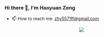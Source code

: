### Hi there 👋, I'm Haoyuan Zeng

- 📫 How to reach me: zhy5571ff@gmail.com

<p align="center">
  <a href="https://github.com/HaoyuanZeng5571" target="_blank">
    <img src="https://img.shields.io/github/followers/ChengGuang-Li?label=Follow%20Me&style=social"/>
  </a>

<!--
**HaoyuanZeng5571/HaoyuanZeng5571** is a ✨ _special_ ✨ repository because its `README.md` (this file) appears on your GitHub profile.

Here are some ideas to get you started:

- 🔭 I’m currently working on ...
- 🌱 I’m currently learning ...
- 👯 I’m looking to collaborate on ...
- 🤔 I’m looking for help with ...
- 💬 Ask me about ...
- 📫 How to reach me: zhy5571ff@gmail.com
- 😄 Pronouns: ...
- ⚡ Fun fact: ...
-->
